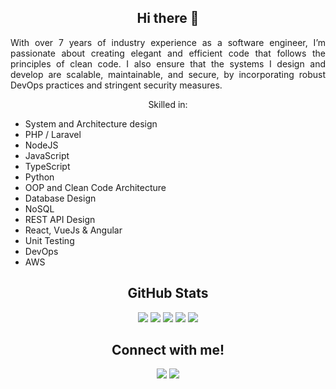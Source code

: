 <h2 align="center"> Hi there 👋<br/></h2> 
<p style="text-align: justify;">With over 7 years of industry experience as a software engineer, I’m passionate about creating elegant and efficient code that follows the principles of clean code. I also ensure that the systems I design and develop are scalable, maintainable, and secure, by incorporating robust DevOps practices and stringent security measures.</p>

<p align="center">Skilled in:</p>

<ul>
  <li>System and Architecture design</li>
  <li>PHP / Laravel</li>
  <li>NodeJS</li>
  <li>JavaScript</li>
  <li>TypeScript</li>
  <li>Python</li>
  <li>OOP and Clean Code Architecture</li>
  <li>Database Design</li>
  <li>NoSQL</li>
  <li>REST API Design</li>
  <li>React, VueJs & Angular</li>
  <li>Unit Testing</li>
  <li>DevOps</li>
  <li>AWS</li>
</ul>

<h2 align="center">GitHub Stats</h2>

<div align="center">

![](https://github-profile-summary-cards.vercel.app/api/cards/profile-details?username=moh4mmad&theme=github_dark)
![](https://github-profile-summary-cards.vercel.app/api/cards/repos-per-language?username=moh4mmad&theme=github_dark)
![](https://github-profile-summary-cards.vercel.app/api/cards/most-commit-language?username=moh4mmad&theme=github_dark)
![](https://github-profile-summary-cards.vercel.app/api/cards/stats?username=moh4mmad&theme=github_dark)
![](https://github-profile-summary-cards.vercel.app/api/cards/productive-time?username=moh4mmad&theme=github_dark)
 
</div>

<h2 align="center">Connect with me!</h2>

<div align="center">
	
[<img src="https://img.shields.io/badge/linkedin-%230077B5.svg?&style=for-the-badge&logo=linkedin&logoColor=white"/>](https://www.linkedin.com/in/mohammad-sakib-955698142/)
[<img src = "https://img.shields.io/badge/facebook-%2320A1F1.svg?&style=for-the-badge&logo=facebook&logoColor=white"/>](https://www.facebook.com/salah.sak1b)
	
</div>
